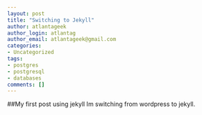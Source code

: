 ```yaml
---
layout: post
title: "Switching to Jekyll"
author: atlantageek
author_login: atlantag
author_email: atlantageek@gmail.com
categories: 
- Uncategorized
tags: 
- postgres
- postgresql
- databases
comments: []
---
```


##My first post using jekyll
Im switching from wordpress to jekyll.
